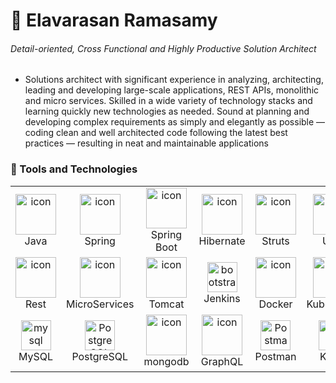 # 👋 Elavarasan Ramasamy

_<h6> Detail-oriented, Cross Functional and Highly Productive Solution Architect </h6>_


- Solutions architect with significant experience in analyzing, architecting, leading and developing large-scale applications, REST APIs, monolithic and micro services. Skilled in a wide variety of technology stacks and learning quickly new technologies as needed. Sound at planning and developing complex requirements as simply and elegantly as possible — coding clean and well architected code following the latest best practices — resulting in neat and maintainable applications

### 🧰 Tools and Technologies

<table>
  <tr>
    <td align="center" width="96">
        <img src="https://cdn.jsdelivr.net/gh/devicons/devicon/icons/java/java-original.svg" alt="icon" width="65" height="65" />
      <br>Java
    </td>
    <td align="center" width="96">
      <a href="#macropower-tech">
        <img src="https://cdn.jsdelivr.net/gh/devicons/devicon/icons/spring/spring-original.svg" alt="icon" width="65" height="65" />
      </a>
      <br>Spring
    </td>
	 <td align="center" width="96">
        <img src="https://static.javatpoint.com/springboot/images/spring-boot-tutorial.jpg" width="65" height="65" alt="icon" />
      <br>Spring Boot
    </td>
    <td align="center" width="96">
        <img src="https://cdn-0.huongdanjava.com/wp-content/uploads/2017/10/jpa.jpg?ezimgfmt=ng%3Awebp%2Fngcb1%2Frs%3Adevice%2Frscb1-1" alt="icon" width="65" height="65" />
      <br>Hibernate
    </td>
	   <td align="center" width="96">
        <img src="https://www.vectorlogo.zone/logos/apache_struts/apache_struts-ar21.svg" width="65" height="65" alt="icon" />
      <br>Struts
    </td>
    <td align="center" width="96">
        <img src="https://static.javatpoint.com/tutorial/uml/images/uml-tutorial.png" alt="icon" width="65" height="65" />
      <br>UML
    </td>
      <td align="center" width="96">
        <img src="https://d1jnx9ba8s6j9r.cloudfront.net/img/multi_section_image_1414_5_1655138056.png" width="65" height="65" alt="icon" />
      <br>Maven
    </td>
    <td align="center" width="96">
        <img src="https://images.ctfassets.net/k49d63tr8kcn/2JYgTXXzoUmKJxt3AOoG8c/dc3ea32c1eeecc052e3d5c94133f76cd/tibco-logo_240x90_web.svg" alt="icon" width="65" height="65" />
      <br>Jasper
    </td>
    <td align="center" width="96">
        <img src="https://avatars.githubusercontent.com/u/4921466?s=200&v=4" alt="icon" width="65" height="65" />
      <br>Keycloak
    </td>
  </tr>
  <tr>
  
   <td align="center" width="96">
        <img src="https://techstack-generator.vercel.app/restapi-icon.svg" alt="icon" width="65" height="65" />
      <br>Rest
    </td>
    	<td align="center" width="96">
        <img src="https://huongdanjava.com/wp-content/uploads/2018/04/spring-cloud-netflix.jpeg" alt="icon" width="65" height="65" />
      <br>MicroServices
    </td>
   <td align="center" width="96">
        <img src="https://upload.wikimedia.org/wikipedia/commons/thumb/f/fe/Apache_Tomcat_logo.svg/512px-Apache_Tomcat_logo.svg.png?20210416065343" alt="icon" width="65" height="65" />
      <br>Tomcat
    </td>
    <td align="center"  width="96">
        <img src="https://d1jnx9ba8s6j9r.cloudfront.net/img/multi_section_image_1414_1_1655138056.png" width="48" height="48" alt="bootstrap" />
      <br>Jenkins
    </td>
	<td align="center" width="96">
        <img src="https://techstack-generator.vercel.app/docker-icon.svg" alt="icon" width="65" height="65" />
      <br>Docker
    </td>
    <td align="center" width="96">
        <img src="https://techstack-generator.vercel.app/kubernetes-icon.svg" alt="icon" width="65" height="65" />
      <br>Kubernetes
    </td>      
	<td align="center" width="96"> 
        <img src="https://user-images.githubusercontent.com/25181517/192108372-f71d70ac-7ae6-4c0d-8395-51d8870c2ef0.png" width="48" height="48" alt="Git" />
      <br>Git
    </td>
    <td align="center" width="96">
        <img src="https://user-images.githubusercontent.com/25181517/192108374-8da61ba1-99ec-41d7-80b8-fb2f7c0a4948.png" width="48" height="48" alt="GitHub" />
      <br>Github
    </td>
    <td align="center"  width="96">
        <img src="https://user-images.githubusercontent.com/25181517/192108376-c675d39b-90f6-4073-bde6-5a9291644657.png" width="48" height="48" alt="GitLab" />
      <br>GitLab
    </td>

  </tr>
 <tr>
     <td align="center" width="96">
        <img src="https://skillicons.dev/icons?i=mysql" width="48" height="48" alt="mysql" />
      <br>MySQL
    </td>
 <td align="center" width="96">
        <img src="https://skillicons.dev/icons?i=postgres" width="48" height="48" alt="PostgreSQL" />
      <br>PostgreSQL
    </td>
	    <td align="center" width="96">
        <img src="https://cdn.jsdelivr.net/gh/devicons/devicon/icons/mongodb/mongodb-original-wordmark.svg" alt="icon" width="65" height="65" />
      <br>mongodb
    </td>
    <td align="center" width="96">
        <img src="https://techstack-generator.vercel.app/graphql-icon.svg" alt="icon" width="65" height="65" />
      <br>GraphQL
    </td>
        <td align="center" width="96">
        <img src="https://user-images.githubusercontent.com/25181517/192109061-e138ca71-337c-4019-8d42-4792fdaa7128.png" width="48" height="48" alt="Postman" />
      <br>Postman
    </td>
         <td align="center" width="96">
        <img src="https://cdn.jsdelivr.net/gh/devicons/devicon/icons/apachekafka/apachekafka-original.svg" width="48" height="48" alt="Kafka" />
      <br>Kafka
    </td>
          <td align="center" width="96">
        <img src="https://www.eclipse.org/images/logos/eclipse-foundation-white-orange.svg" width="48" height="48" alt="Eclipse" />
      <br>Eclipse
    </td>
            <td align="center" width="96">
        <img src="https://upload.wikimedia.org/wikipedia/commons/thumb/9/9c/IntelliJ_IDEA_Icon.svg/1200px-IntelliJ_IDEA_Icon.svg.png" width="48" height="48" alt="IntelliJ IDEA " />
      <br>IntelliJ IDEA 
    </td>
              <td align="center" width="96">
        <img src="https://upload.wikimedia.org/wikipedia/commons/thumb/e/ed/Toad-Original_RGB.png/120px-Toad-Original_RGB.png" width="48" height="48" alt="TOAD" />
      <br>TOAD
    </td>
 </tr>
</table>



